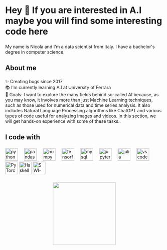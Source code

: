 <h1 align="left">Hey 👋 If you are interested in A.I maybe you will find some interesting code here</h1>

###

<p align="left">My name is Nicola and I'm a data scientist from Italy. I have a bachelor's degree in computer science.</p>

###

<h2 align="left">About me</h2>

###

<p align="left">✨ Creating bugs since 2017<br>📚 I'm currently learning A.I at University of Ferrara<br>🎯 Goals: I want to explore the many fields behind so-called AI because, as you may know, it involves more than just Machine Learning techniques, such as those used for numerical data and time series analysis. It also includes Natural Language Processing algorithms like ChatGPT and various types of code useful for analyzing images and videos. In this section, we will get hands-on experience with some of these tasks..</p>

###

<h2 align="left">I code with</h2>

###

<div align="left">
  <img src="https://cdn.jsdelivr.net/gh/devicons/devicon/icons/python/python-original.svg" height="40" alt="python logo"  />
  <img width="12" />
  <img src="https://cdn.jsdelivr.net/gh/devicons/devicon/icons/pandas/pandas-original.svg" height="40" alt="pandas logo"  />
  <img width="12" />
  <img src="https://cdn.jsdelivr.net/gh/devicons/devicon/icons/numpy/numpy-original.svg" height="40" alt="numpy logo"  />
  <img width="12" />
  <img src="https://cdn.jsdelivr.net/gh/devicons/devicon/icons/tensorflow/tensorflow-original.svg" height="40" alt="tensorflow logo"  />
  <img width="12" />
  <img src="https://cdn.jsdelivr.net/gh/devicons/devicon/icons/mysql/mysql-original.svg" height="40" alt="mysql logo"  />
  <img width="12" />
  <img src="https://cdn.jsdelivr.net/gh/devicons/devicon/icons/jupyter/jupyter-original.svg" height="40" alt="jupyter logo"  />
  <img width="12" />
  <img src="https://cdn.jsdelivr.net/gh/devicons/devicon/icons/julia/julia-original.svg" height="40" alt="julia logo"  />
  <img width="12" />
  <img src="https://cdn.jsdelivr.net/gh/devicons/devicon/icons/vscode/vscode-original.svg" height="40" alt="vscode logo"  />
  <img width="12" />
  <img src="https://cdn.jsdelivr.net/gh/devicons/devicon/icons/pytorch/pytorch-original.svg" height="40" alt="PyTorch logo" />
  <img src="https://cdn.jsdelivr.net/gh/devicons/devicon/icons/haskell/haskell-original.svg" height="40" alt="Haskell logo" />
  <img src="https://www.swi-prolog.org/icons/swipl.png" height="40" alt="SWI-Prolog logo" />

</div>

###

<div align="center">
  <img height="200" src="https://www.datatobiz.com/wp-content/uploads/2022/11/Blog-Featured-Images-GIF-12.gif"  />
</div>

###
